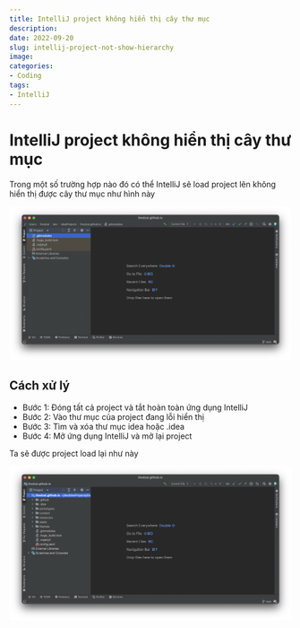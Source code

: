 ```yaml
---
title: IntelliJ project không hiển thị cây thư mục
description: 
date: 2022-09-20
slug: intellij-project-not-show-hierarchy
image: 
categories:
- Coding
tags:
- IntelliJ
---
```

# IntelliJ project không hiển thị cây thư mục

Trong một số trường hợp nào đó có thể IntelliJ sẽ load project lên không hiển thị được cây thư mục như hình này

![intellij-project-not-show-hierarchy](intellij-project-not-show-hierarchy.png)

## Cách xử lý

* Bước 1: Đóng tất cả project và tắt hoàn toàn ứng dụng IntelliJ
* Bước 2: Vào thư mục của project đang lỗi hiển thị
* Bước 3: Tìm và xóa thư mục idea hoặc .idea
* Bước 4: Mở ứng dụng IntelliJ và mở lại project

Ta sẽ được project load lại như này

![intellij-project-has-show-hierarchy](intellij-project-has-show-hierarchy.png)